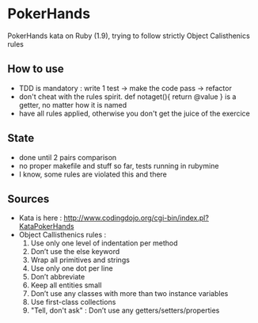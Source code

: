 PokerHands
==========

PokerHands kata on Ruby (1.9), trying to follow strictly Object Calisthenics rules

How to use
----------
- TDD is mandatory : write 1 test -> make the code pass -> refactor
- don't cheat with the rules spirit. def notaget(){ return @value } is a getter, no matter how it is named
- have all rules applied, otherwise you don't get the juice of the exercice

State
-----
- done until 2 pairs comparison
- no proper makefile and stuff so far, tests running in rubymine
- I know, some rules are violated this and there

Sources
-------
- Kata is here : http://www.codingdojo.org/cgi-bin/index.pl?KataPokerHands
- Object Callisthenics rules :
	1.	Use only one level of indentation per method
	2.	Don’t use the else keyword
	3.	Wrap all primitives and strings
	4.	Use only one dot per line
	5.	Don’t abbreviate
	6.	Keep all entities small
	7.	Don’t use any classes with more than two instance variables
	8.	Use first-class collections
	9.	"Tell, don't ask" : Don’t use any getters/setters/properties

